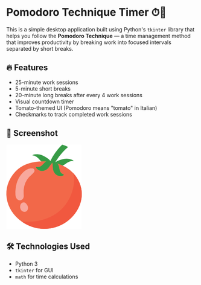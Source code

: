 # Pomodoro Technique Timer ⏱🍅

This is a simple desktop application built using Python's `tkinter` library that helps you follow the **Pomodoro Technique** — a time management method that improves productivity by breaking work into focused intervals separated by short breaks.

## 🔥 Features

- 25-minute work sessions
- 5-minute short breaks
- 20-minute long breaks after every 4 work sessions
- Visual countdown timer
- Tomato-themed UI (Pomodoro means "tomato" in Italian)
- Checkmarks to track completed work sessions

## 📸 Screenshot

![App Screenshot](tomato.png)

## 🛠️ Technologies Used

- Python 3
- `tkinter` for GUI
- `math` for time calculations
